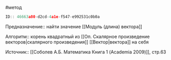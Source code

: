 #метод

```javascript
ID:: 46663a80-d2cd-4a1e-f547-e992531c0b0a
```

Предназначение:: найти значение [[Модуль (длина) вектора]]

Алгоритм:: корень квадратный из [[Оп. Скалярное произведение векторов|скалярного произведения]] [[Вектор|вектора]] на себя

Источник:: [[Соболев А.Б. Математика Книга 1 (Academia 2009)]], стр.63